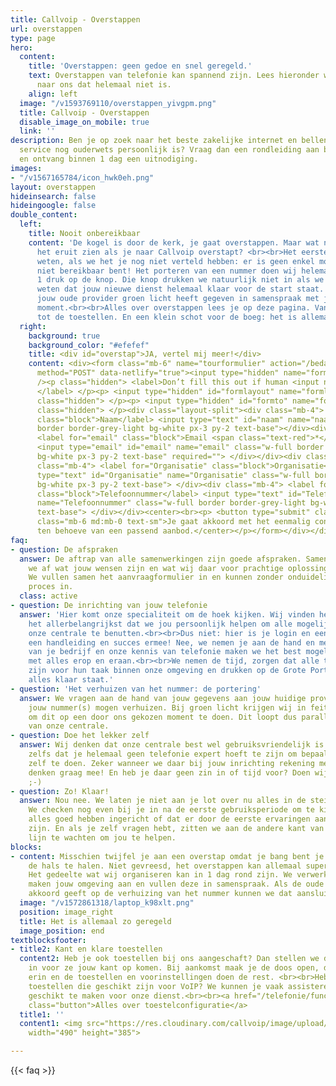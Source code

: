 ```yaml
---
title: Callvoip - Overstappen
url: overstappen
type: page
hero:
  content:
    title: 'Overstappen: geen gedoe en snel geregeld.'
    text: Overstappen van telefonie kan spannend zijn. Lees hieronder waarom een overstap
      naar ons dat helemaal niet is.
    align: left
  image: "/v1593769110/overstappen_yivgpm.png"
  title: Callvoip - Overstappen
  disable_image_on_mobile: true
  link: ''
description: Ben je op zoek naar het beste zakelijke internet en bellen aanbod waar
  service nog ouderwets persoonlijk is? Vraag dan een rondleiding aan bij Callvoip
  en ontvang binnen 1 dag een uitnodiging.
images:
- "/v1567165784/icon_hwk0eh.png"
layout: overstappen
hideinsearch: false
hideingoogle: false
double_content:
  left:
    title: Nooit onbereikbaar
    content: 'De kogel is door de kerk, je gaat overstappen. Maar wat nu? Hoe zou
      het eruit zien als je naar Callvoip overstapt? <br><br>Het eerste wat je moet
      weten, als we het je nog niet verteld hebben: er is geen enkel moment dat je
      niet bereikbaar bent! Het porteren van een nummer doen wij helemaal zelf met
      1 druk op de knop. Die knop drukken we natuurlijk niet in als we niet zeker
      weten dat jouw nieuwe dienst helemaal klaar voor de start staat. We kiezen nadat
      jouw oude provider groen licht heeft gegeven in samenspraak met jou het perfecte
      moment.<br><br>Alles over overstappen lees je op deze pagina. Van de vaste stappen
      tot de toestellen. En een klein schot voor de boeg: het is allemaal zo geregeld!'
  right:
    background: true
    background_color: "#efefef"
    title: <div id="overstap">JA, vertel mij meer!</div>
    content: <div><form class="mb-6" name="tourformulier" action="/bedank/overstappen/" accept-charset="UTF-8"
      method="POST" data-netlify="true"><input type="hidden" name="form-name" value="tourformulier"
      /><p class="hidden"> <label>Don’t fill this out if human <input name="bot-field">
      </label> </p><p> <input type="hidden" id="formlayout" name="formlayout" value="d-23f3cd981aa749f793cc16353039c3e3"
      class="hidden"> </p><p> <input type="hidden" id="formto" name="formto" value="offerte"
      class="hidden"> </p><div class="layout-split"><div class="mb-4"> <label for="bedrijfsnaam"
      class="block">Naam</label> <input type="text" id="naam" name="naam" class="w-full
      border border-grey-light bg-white px-3 py-2 text-base"></div><div class="mb-4">
      <label for="email" class="block">Email <span class="text-red">*</span></label>
      <input type="email" id="email" name="email" class="w-full border border-grey-light
      bg-white px-3 py-2 text-base" required=""> </div></div><div class="layout-split"><div
      class="mb-4"> <label for="Organisatie" class="block">Organisatie</label> <input
      type="text" id="Organisatie" name="Organisatie" class="w-full border border-grey-light
      bg-white px-3 py-2 text-base"> </div><div class="mb-4"> <label for="Telefoonnummer"
      class="block">Telefoonnummer</label> <input type="text" id="Telefoonnummer"
      name="Telefoonnummer" class="w-full border border-grey-light bg-white px-3 py-2
      text-base"> </div></div><center><br><p> <button type="submit" class="button">Verzenden</button><br></p><p
      class="mb-6 md:mb-0 text-sm">Je gaat akkoord met het eenmalig contact opnemen
      ten behoeve van een passend aanbod.</center></p></form></div></div>
faq:
- question: De afspraken
  answer: De aftrap van alle samenwerkingen zijn goede afspraken. Samen met jou stemmen
    we af wat jouw wensen zijn en wat wij daar voor prachtige oplossingen voor hebben.
    We vullen samen het aanvraagformulier in en kunnen zonder onduidelijkheid het
    proces in.
  class: active
- question: De inrichting van jouw telefonie
  answer: 'Hier komt onze specialiteit om de hoek kijken. Wij vinden het namelijk
    het allerbelangrijkst dat we jou persoonlijk helpen om alle mogelijkheden van
    onze centrale te benutten.<br><br>Dus niet: hier is je login en een linkje naar
    een handleiding en succes ermee! Nee, we nemen je aan de hand en met jouw kennis
    van je bedrijf en onze kennis van telefonie maken we het best mogelijke belplan
    met alles erop en eraan.<br><br>We nemen de tijd, zorgen dat alle toestellen klaar
    zijn voor hun taak binnen onze omgeving en drukken op de Grote Porteer Knop wanneer
    alles klaar staat.'
- question: 'Het verhuizen van het nummer: de portering'
  answer: We vragen aan de hand van jouw gegevens aan jouw huidige provider of we
    jouw nummer(s) mogen verhuizen. Bij groen licht krijgen wij in feite vrij baan
    om dit op een door ons gekozen moment te doen. Dit loopt dus parallel aan de inrichting
    van onze centrale.
- question: Doe het lekker zelf
  answer: Wij denken dat onze centrale best wel gebruiksvriendelijk is. Zo gebruiksvriendelijk
    zelfs dat je helemaal geen telefonie expert hoeft te zijn om bepaalde dingen gewoon
    zelf te doen. Zeker wanneer we daar bij jouw inrichting rekening mee houden. We
    denken graag mee! En heb je daar geen zin in of tijd voor? Doen wij het, hoor.
    ;-)
- question: Zo! Klaar!
  answer: Nou nee. We laten je niet aan je lot over nu alles in de steigers staat.
    We checken nog even bij je in na de eerste gebruiksperiode om te kijken of we
    alles goed hebben ingericht of dat er door de eerste ervaringen aanpassingen nodig
    zijn. En als je zelf vragen hebt, zitten we aan de andere kant van jouw nieuwe
    lijn te wachten om jou te helpen.
blocks:
- content: Misschien twijfel je aan een overstap omdat je bang bent je veel werk op
    de hals te halen. Niet gevreesd, het overstappen kan allemaal supersnel gaan.
    Het gedeelte wat wij organiseren kan in 1 dag rond zijn. We verwerken je aanvraag,
    maken jouw omgeving aan en vullen deze in samenspraak. Als de oude provider meteen
    akkoord geeft op de verhuizing van het nummer kunnen we dat aansluitend overzetten.<br><br><a href="/terugbellen" class="button">Even bellen?</a>
  image: "/v1572861318/laptop_k98xlt.png"
  position: image_right
  title: Het is allemaal zo geregeld
  image_position: end
textblocksfooter:
- title2: Kant en klare toestellen
  content2: Heb je ook toestellen bij ons aangeschaft? Dan stellen we die helemaal
    in voor ze jouw kant op komen. Bij aankomst maak je de doos open, doet de stekkers
    erin en de toestellen en voorinstellingen doen de rest. <br><br>Heb je bestaande
    toestellen die geschikt zijn voor VoIP? We kunnen je vaak assisteren om deze ook
    geschikt te maken voor onze dienst.<br><br><a href="/telefonie/functionaliteiten/toestelconfiguratie/"
    class="button">Alles over toestelconfiguratie</a>
  title1: ''
  content1: <img src="https://res.cloudinary.com/callvoip/image/upload/v1572861318/toestellen_hsiapl.png"
    width="490" height="385">

---
```

{{< faq >}}
